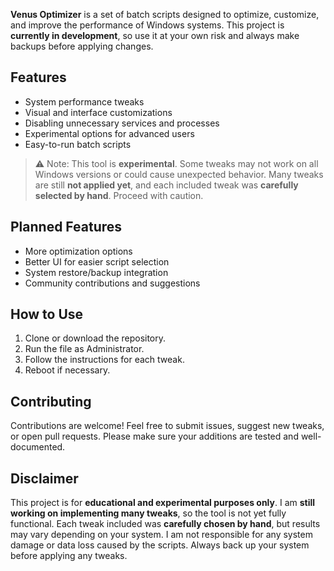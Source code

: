 
**Venus Optimizer** is a set of batch scripts designed to optimize, customize, and improve the performance of Windows systems. This project is **currently in development**, so use it at your own risk and always make backups before applying changes.

## Features

* System performance tweaks
* Visual and interface customizations
* Disabling unnecessary services and processes
* Experimental options for advanced users
* Easy-to-run batch scripts

> ⚠️ Note: This tool is **experimental**. Some tweaks may not work on all Windows versions or could cause unexpected behavior. Many tweaks are still **not applied yet**, and each included tweak was **carefully selected by hand**. Proceed with caution.

## Planned Features

* More optimization options
* Better UI for easier script selection
* System restore/backup integration
* Community contributions and suggestions

## How to Use

1. Clone or download the repository.
2. Run the file as Administrator.
3. Follow the instructions for each tweak.
4. Reboot if necessary.

## Contributing

Contributions are welcome! Feel free to submit issues, suggest new tweaks, or open pull requests. Please make sure your additions are tested and well-documented.

## Disclaimer

This project is for **educational and experimental purposes only**. I am **still working on implementing many tweaks**, so the tool is not yet fully functional. Each tweak included was **carefully chosen by hand**, but results may vary depending on your system. I am not responsible for any system damage or data loss caused by the scripts. Always back up your system before applying any tweaks.

